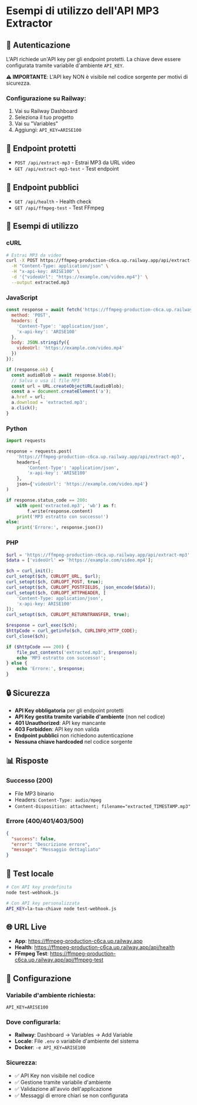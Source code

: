 # Esempi di utilizzo dell'API MP3 Extractor

## 🔐 Autenticazione

L'API richiede un'API key per gli endpoint protetti. La chiave deve essere configurata tramite variabile d'ambiente `API_KEY`.

**⚠️ IMPORTANTE**: L'API key NON è visibile nel codice sorgente per motivi di sicurezza.

### Configurazione su Railway:
1. Vai su Railway Dashboard
2. Seleziona il tuo progetto
3. Vai su "Variables"
4. Aggiungi: `API_KEY=ARISE100`

## 📡 Endpoint protetti

- `POST /api/extract-mp3` - Estrai MP3 da URL video
- `GET /api/extract-mp3-test` - Test endpoint

## 📡 Endpoint pubblici

- `GET /api/health` - Health check
- `GET /api/ffmpeg-test` - Test FFmpeg

## 🚀 Esempi di utilizzo

### cURL

```bash
# Estrai MP3 da video
curl -X POST https://ffmpeg-production-c6ca.up.railway.app/api/extract-mp3 \
  -H "Content-Type: application/json" \
  -H "x-api-key: ARISE100" \
  -d '{"videoUrl": "https://example.com/video.mp4"}' \
  --output extracted.mp3
```

### JavaScript

```javascript
const response = await fetch('https://ffmpeg-production-c6ca.up.railway.app/api/extract-mp3', {
  method: 'POST',
  headers: {
    'Content-Type': 'application/json',
    'x-api-key': 'ARISE100'
  },
  body: JSON.stringify({
    videoUrl: 'https://example.com/video.mp4'
  })
});

if (response.ok) {
  const audioBlob = await response.blob();
  // Salva o usa il file MP3
  const url = URL.createObjectURL(audioBlob);
  const a = document.createElement('a');
  a.href = url;
  a.download = 'extracted.mp3';
  a.click();
}
```

### Python

```python
import requests

response = requests.post(
    'https://ffmpeg-production-c6ca.up.railway.app/api/extract-mp3',
    headers={
        'Content-Type': 'application/json',
        'x-api-key': 'ARISE100'
    },
    json={'videoUrl': 'https://example.com/video.mp4'}
)

if response.status_code == 200:
    with open('extracted.mp3', 'wb') as f:
        f.write(response.content)
    print('MP3 estratto con successo!')
else:
    print('Errore:', response.json())
```

### PHP

```php
$url = 'https://ffmpeg-production-c6ca.up.railway.app/api/extract-mp3';
$data = ['videoUrl' => 'https://example.com/video.mp4'];

$ch = curl_init();
curl_setopt($ch, CURLOPT_URL, $url);
curl_setopt($ch, CURLOPT_POST, true);
curl_setopt($ch, CURLOPT_POSTFIELDS, json_encode($data));
curl_setopt($ch, CURLOPT_HTTPHEADER, [
    'Content-Type: application/json',
    'x-api-key: ARISE100'
]);
curl_setopt($ch, CURLOPT_RETURNTRANSFER, true);

$response = curl_exec($ch);
$httpCode = curl_getinfo($ch, CURLINFO_HTTP_CODE);
curl_close($ch);

if ($httpCode === 200) {
    file_put_contents('extracted.mp3', $response);
    echo 'MP3 estratto con successo!';
} else {
    echo 'Errore:', $response;
}
```

## 🔒 Sicurezza

- **API Key obbligatoria** per gli endpoint protetti
- **API Key gestita tramite variabile d'ambiente** (non nel codice)
- **401 Unauthorized**: API key mancante
- **403 Forbidden**: API key non valida
- **Endpoint pubblici** non richiedono autenticazione
- **Nessuna chiave hardcoded** nel codice sorgente

## 📊 Risposte

### Successo (200)
- File MP3 binario
- Headers: `Content-Type: audio/mpeg`
- `Content-Disposition: attachment; filename="extracted_TIMESTAMP.mp3"`

### Errore (400/401/403/500)
```json
{
  "success": false,
  "error": "Descrizione errore",
  "message": "Messaggio dettagliato"
}
```

## 🧪 Test locale

```bash
# Con API key predefinita
node test-webhook.js

# Con API key personalizzata
API_KEY=la-tua-chiave node test-webhook.js
```

## 🌐 URL Live

- **App**: https://ffmpeg-production-c6ca.up.railway.app
- **Health**: https://ffmpeg-production-c6ca.up.railway.app/api/health
- **FFmpeg Test**: https://ffmpeg-production-c6ca.up.railway.app/api/ffmpeg-test

## 🔧 Configurazione

### Variabile d'ambiente richiesta:
```
API_KEY=ARISE100
```

### Dove configurarla:
- **Railway**: Dashboard → Variables → Add Variable
- **Locale**: File `.env` o variabile d'ambiente del sistema
- **Docker**: `-e API_KEY=ARISE100`

### Sicurezza:
- ✅ API Key non visibile nel codice
- ✅ Gestione tramite variabile d'ambiente
- ✅ Validazione all'avvio dell'applicazione
- ✅ Messaggi di errore chiari se non configurata 